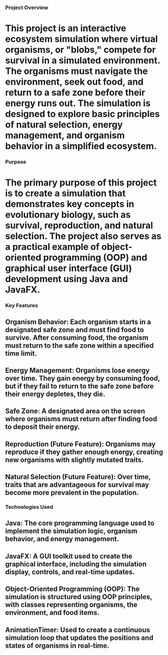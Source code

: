 ### Project Overview
# This project is an interactive ecosystem simulation where virtual organisms, or "blobs," compete for survival in a simulated environment. The organisms must navigate the environment, seek out food, and return to a safe zone before their energy runs out. The simulation is designed to explore basic principles of natural selection, energy management, and organism behavior in a simplified ecosystem.

### Purpose
# The primary purpose of this project is to create a simulation that demonstrates key concepts in evolutionary biology, such as survival, reproduction, and natural selection. The project also serves as a practical example of object-oriented programming (OOP) and graphical user interface (GUI) development using Java and JavaFX.

### Key Features
## Organism Behavior: Each organism starts in a designated safe zone and must find food to survive. After consuming food, the organism must return to the safe zone within a specified time limit.
## Energy Management: Organisms lose energy over time. They gain energy by consuming food, but if they fail to return to the safe zone before their energy depletes, they die.
## Safe Zone: A designated area on the screen where organisms must return after finding food to deposit their energy.
## Reproduction (Future Feature): Organisms may reproduce if they gather enough energy, creating new organisms with slightly mutated traits.
## Natural Selection (Future Feature): Over time, traits that are advantageous for survival may become more prevalent in the population.
### Technologies Used
## Java: The core programming language used to implement the simulation logic, organism behavior, and energy management.
## JavaFX: A GUI toolkit used to create the graphical interface, including the simulation display, controls, and real-time updates.
## Object-Oriented Programming (OOP): The simulation is structured using OOP principles, with classes representing organisms, the environment, and food items.
## AnimationTimer: Used to create a continuous simulation loop that updates the positions and states of organisms in real-time.

